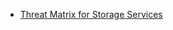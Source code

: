 * [Threat Matrix for Storage Services](https://microsoft.github.io/Threat-matrix-for-storage-services/)
